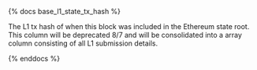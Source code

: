 {% docs base_l1_state_tx_hash %}

The L1 tx hash of when this block was included in the Ethereum state root. This column will be deprecated 8/7 and will be consolidated into a array column consisting of all L1 submission details.

{% enddocs %}
